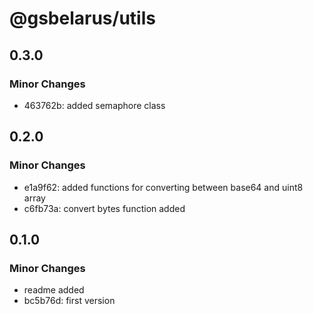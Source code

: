 # @gsbelarus/utils

## 0.3.0

### Minor Changes

- 463762b: added semaphore class

## 0.2.0

### Minor Changes

- e1a9f62: added functions for converting between base64 and uint8 array
- c6fb73a: convert bytes function added

## 0.1.0

### Minor Changes

- readme added
- bc5b76d: first version
